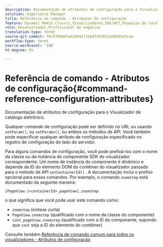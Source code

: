 ```yaml
---
description: Documentação de atributos de configuração para o Visualizador de catálogo eletrônico.
solution: Experience Manager
title: Referência de comando - Atributos de configuração
feature: Dynamic Media Classic,Visualizadores,SDK/API,Pesquisa de catálogo eletrônico
role: Desenvolvedor,Profissional de negócios
translation-type: tm+mt
source-git-commit: f6c97606d7a4209427316d7367013ad9585a5cae
workflow-type: tm+mt
source-wordcount: '156'
ht-degree: 0%

---
```



# Referência de comando - Atributos de configuração{#command-reference-configuration-attributes}

Documentação de atributos de configuração para o Visualizador de catálogo eletrônico.

Qualquer comando de configuração pode ser definido no URL ou usando `setParam()`, ou `setParams()`, ou ambos os métodos de API. Você também pode especificar qualquer atributo de configuração especificado no registro de configuração do lado do servidor.

Para alguns comandos de configuração, você pode prefixá-los com o nome da classe ou da instância do componente SDK do visualizador correspondente. Um nome de instância do componente é dinâmico e depende da ID do elemento DOM do contêiner do visualizador passado para o método de API `setContainerId()` . A documentação inclui o prefixo opcional para esses comandos. Por exemplo, o comando `zoomstep` está documentado da seguinte maneira:

`[PageView.|<containerId>_pageView].zoomstep`

o que significa que você pode usar este comando como:

* `zoomstep` (sintaxe curta)
* `PageView.zoomstep` (qualificado com o nome da classe do componente)
* `cont_pageView.zoomstep` (qualificado com a ID do componente, supondo que  `cont` seja a ID do elemento do contêiner)

Consulte também [Referência de comando comum para todos os visualizadores - Atributos de configuração](../../../r-html5-viewer-20-cmdref-configattrib/r-html5-viewer-20-cmdref-configattrib.md#concept-850e0f2c49b949deb7cfbfd330d329bd)
